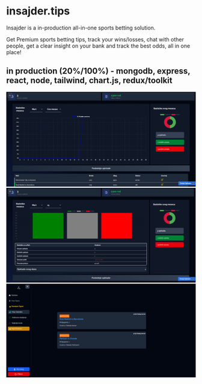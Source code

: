 
# insajder.tips

Insajder is a in-production all-in-one sports betting solution.



Get Premium sports betting tips, track your wins/losses, chat with other people, get a clear insight on your bank and track the best odds, all in one place!

## in production (20%/100%) - mongodb, express, react, node, tailwind, chart.js, redux/toolkit

![pic1](https://github.com/bogyz123/insajder/blob/main/betOne.png)
![pic1](https://github.com/bogyz123/insajder/blob/main/betTwo.png)
![pic1](https://github.com/bogyz123/insajder/blob/main/betThree.png)

